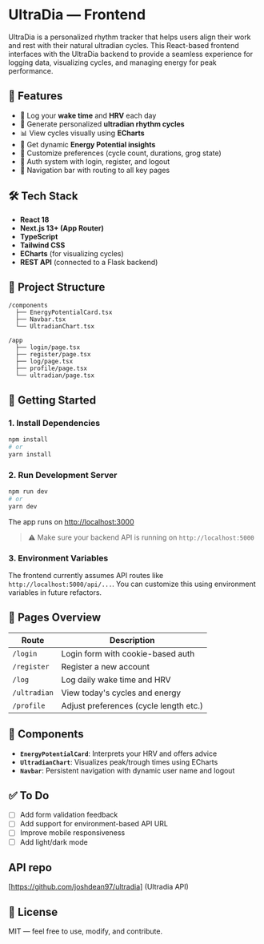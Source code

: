 # UltraDia — Frontend

UltraDia is a personalized rhythm tracker that helps users align their work and rest with their natural ultradian cycles. This React-based frontend interfaces with the UltraDia backend to provide a seamless experience for logging data, visualizing cycles, and managing energy for peak performance.

## 🚀 Features

- 🌅 Log your **wake time** and **HRV** each day
- 🔁 Generate personalized **ultradian rhythm cycles**
- 📊 View cycles visually using **ECharts**
- 🔋 Get dynamic **Energy Potential insights**
- 👤 Customize preferences (cycle count, durations, grog state)
- 🔐 Auth system with login, register, and logout
- 🧭 Navigation bar with routing to all key pages

## 🛠️ Tech Stack

- **React 18**
- **Next.js 13+ (App Router)**
- **TypeScript**
- **Tailwind CSS**
- **ECharts** (for visualizing cycles)
- **REST API** (connected to a Flask backend)

## 📂 Project Structure

```
/components
  ├── EnergyPotentialCard.tsx
  ├── Navbar.tsx
  └── UltradianChart.tsx

/app
  ├── login/page.tsx
  ├── register/page.tsx
  ├── log/page.tsx
  ├── profile/page.tsx
  └── ultradian/page.tsx
```

## 🔧 Getting Started

### 1. Install Dependencies

```bash
npm install
# or
yarn install
```

### 2. Run Development Server

```bash
npm run dev
# or
yarn dev
```

The app runs on [http://localhost:3000](http://localhost:3000)

> ⚠️ Make sure your backend API is running on `http://localhost:5000`

### 3. Environment Variables

The frontend currently assumes API routes like `http://localhost:5000/api/...`. You can customize this using environment variables in future refactors.

## 🧪 Pages Overview

| Route        | Description                        |
|--------------|------------------------------------|
| `/login`     | Login form with cookie-based auth  |
| `/register`  | Register a new account             |
| `/log`       | Log daily wake time and HRV        |
| `/ultradian` | View today's cycles and energy     |
| `/profile`   | Adjust preferences (cycle length etc.) |

## 🧱 Components

- **`EnergyPotentialCard`**: Interprets your HRV and offers advice
- **`UltradianChart`**: Visualizes peak/trough times using ECharts
- **`Navbar`**: Persistent navigation with dynamic user name and logout

## ✅ To Do

- [ ] Add form validation feedback
- [ ] Add support for environment-based API URL
- [ ] Improve mobile responsiveness
- [ ] Add light/dark mode

## API repo
[https://github.com/joshdean97/ultradia] (Ultradia API)

## 📄 License

MIT — feel free to use, modify, and contribute.
